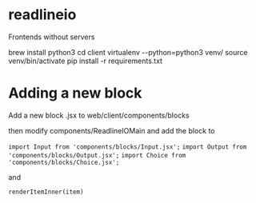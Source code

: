 # readlineio
Frontends without servers

brew install python3
cd client
virtualenv --python=python3 venv/
source venv/bin/activate
pip install -r requirements.txt

Adding a new block
===

Add a new block .jsx to web/client/components/blocks

then modify components/ReadlineIOMain and add the block to

`import Input from 'components/blocks/Input.jsx';`
`import Output from 'components/blocks/Output.jsx';`
`import Choice from 'components/blocks/Choice.jsx';`

and

`renderItemInner(item)`
